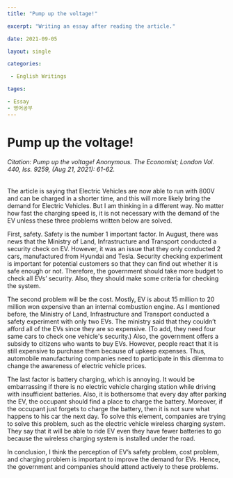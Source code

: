 ```yaml
---
title: "Pump up the voltage!"

excerpt: "Writing an essay after reading the article."

date: 2021-09-05

layout: single

categories:

 - English Writings

tages:

- Essay
- 영어공부
---
```


# Pump up the voltage!
###### Citation: Pump up the voltage! Anonymous. The Economist; London Vol. 440, Iss. 9259, (Aug 21, 2021): 61-62.

The article is saying that Electric Vehicles are now able to run with 800V and can be charged in a shorter time, and this will more likely bring the demand for Electric Vehicles. But I am thinking in a different way. No matter how fast the charging speed is, it is not necessary with the demand of the EV unless these three problems written below are solved.

First, safety. Safety is the number 1 important factor. In August, there was news that the Ministry of Land, Infrastructure and Transport conducted a security check on EV. However, it was an issue that they only conducted 2 cars, manufactured from Hyundai and Tesla. Security checking experiment is important for potential customers so that they can find out whether it is safe enough or not. Therefore, the government should take more budget to check all EVs’ security. Also, they should make some criteria for checking the system.

The second problem will be the cost. Mostly, EV is about 15 million to 20 million won expensive than an internal combustion engine. As I mentioned before, the Ministry of Land, Infrastructure and Transport conducted a safety experiment with only two EVs. The ministry said that they couldn’t afford all of the EVs since they are so expensive. (To add, they need four same cars to check one vehicle's security.) Also, the government offers a subsidy to citizens who wants to buy EVs. However, people react that it is still expensive to purchase them because of upkeep expenses. Thus, automobile manufacturing companies need to participate in this dilemma to change the awareness of electric vehicle prices.

The last factor is battery charging, which is annoying. It would be embarrassing if there is no electric vehicle charging station while driving with insufficient batteries. Also, it is bothersome that every day after parking the EV, the occupant should find a place to charge the battery. Moreover, if the occupant just forgets to charge the battery, then it is not sure what happens to his car the next day. To solve this element, companies are trying to solve this problem, such as the electric vehicle wireless charging system. They say that it will be able to ride EV even they have fewer batteries to go because the wireless charging system is installed under the road.

In conclusion, I think the perception of EV’s safety problem, cost problem, and charging problem is important to improve the demand for EVs. Hence, the government and companies should attend actively to these problems.
